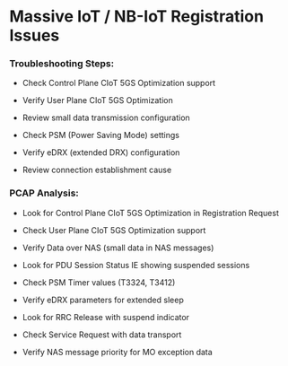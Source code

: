 # Massive IoT / NB-IoT Registration Issues 

### Troubleshooting Steps: 

- Check Control Plane CIoT 5GS Optimization support 

- Verify User Plane CIoT 5GS Optimization 

- Review small data transmission configuration 

- Check PSM (Power Saving Mode) settings 

- Verify eDRX (extended DRX) configuration 

- Review connection establishment cause 

### PCAP Analysis: 

- Look for Control Plane CIoT 5GS Optimization in Registration Request 

- Check User Plane CIoT 5GS Optimization support 

- Verify Data over NAS (small data in NAS messages) 

- Look for PDU Session Status IE showing suspended sessions 

- Check PSM Timer values (T3324, T3412) 

- Verify eDRX parameters for extended sleep 

- Look for RRC Release with suspend indicator 

- Check Service Request with data transport 

- Verify NAS message priority for MO exception data 